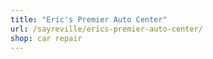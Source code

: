 ```yaml
---
title: "Eric's Premier Auto Center"
url: /sayreville/erics-premier-auto-center/
shop: car repair
---
```

